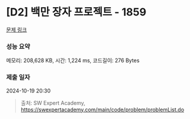 # [D2] 백만 장자 프로젝트 - 1859 

[문제 링크](https://swexpertacademy.com/main/code/problem/problemDetail.do?contestProbId=AV5LrsUaDxcDFAXc) 

### 성능 요약

메모리: 208,628 KB, 시간: 1,224 ms, 코드길이: 276 Bytes

### 제출 일자

2024-10-19 20:30



> 출처: SW Expert Academy, https://swexpertacademy.com/main/code/problem/problemList.do